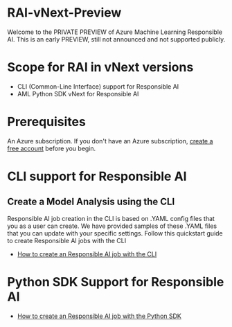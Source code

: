 
# RAI-vNext-Preview
Welcome to the PRIVATE PREVIEW of Azure Machine Learning Responsible AI. This is an early PREVIEW, still not announced and not supported publicly.

# Scope for RAI in vNext versions
- CLI (Common-Line Interface) support for Responsible AI
- AML Python SDK vNext for Responsible AI 

# Prerequisites
An Azure subscription. If you don't have an Azure subscription, [create a free account](https://aka.ms/AMLFree) before you begin.

# CLI support for Responsible AI

## Create a Model Analysis using the CLI
Responsible AI job creation in the CLI is based on .YAML config files that you as a user can create. We have provided samples of these .YAML files that you can update with your specific settings. Follow this quickstart guide to create Responsible AI jobs with the CLI
- [How to create an Responsible AI job with the CLI](https://github.com/RachelKellam/RAI-vNext-Preview/blob/main/docs/cli/how-to-create-model-analysis-cli.md)

# Python SDK Support for Responsible AI
- [How to create an Responsible AI job with the Python SDK](https://github.com/Azure/RAI-vNext-Preview/blob/main/docs/PythonSDK/how-to-create-model-analysis-python.md)

